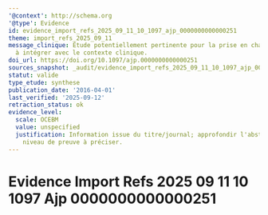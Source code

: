 ```yaml
---
'@context': http://schema.org
'@type': Evidence
id: evidence_import_refs_2025_09_11_10_1097_ajp_0000000000000251
theme: import_refs_2025_09_11
message_clinique: Étude potentiellement pertinente pour la prise en charge musculosquelettique;
  à intégrer avec le contexte clinique.
doi_url: https://doi.org/10.1097/ajp.0000000000000251
sources_snapshot: _audit/evidence_import_refs_2025_09_11_10_1097_ajp_0000000000000251.json
statut: valide
type_etude: synthese
publication_date: '2016-04-01'
last_verified: '2025-09-12'
retraction_status: ok
evidence_level:
  scale: OCEBM
  value: unspecified
  justification: Information issue du titre/journal; approfondir l'abstract pour précision;
    niveau de preuve à préciser.
---
```

# Evidence Import Refs 2025 09 11 10 1097 Ajp 0000000000000251

